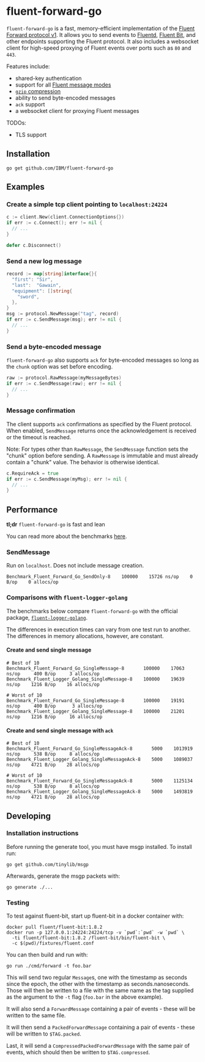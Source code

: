 # fluent-forward-go

`fluent-forward-go` is a fast, memory-efficient implementation of the [Fluent Forward protocol v1](https://github.com/fluent/fluentd/wiki/Forward-Protocol-Specification-v1). It allows you to send events to [Fluentd](https://www.fluentd.org/), [Fluent Bit](https://fluentbit.io/), and other endpoints supporting the Fluent protocol. It also includes a websocket client for high-speed proxying of Fluent events over ports such as `80` and `443`.

Features include:

- shared-key authentication
- support for all [Fluent message modes](https://github.com/fluent/fluentd/wiki/Forward-Protocol-Specification-v1#message-modes)
- [`gzip` compression](https://github.com/fluent/fluentd/wiki/Forward-Protocol-Specification-v1#compressedpackedforward-mode)
- ability to send byte-encoded messages
- `ack` support
- a websocket client for proxying Fluent messages

TODOs:

- TLS support

## Installation

```shell
go get github.com/IBM/fluent-forward-go
```

## Examples

### Create a simple tcp client pointing to `localhost:24224`

```go
c := client.New(client.ConnectionOptions{})
if err := c.Connect(); err != nil {
  // ...
}

defer c.Disconnect()
```

### Send a new log message

```go
record := map[string]interface{}{
  "first": "Sir",
  "last":  "Gawain",
  "equipment": []string{
    "sword",
  },
}
msg := protocol.NewMessage("tag", record)
if err := c.SendMessage(msg); err != nil {
  // ...
}
```

### Send a byte-encoded message

`fluent-forward-go` also supports `ack` for byte-encoded messages so long as the `chunk` option was set before encoding.

```go
raw := protocol.RawMessage(myMessageBytes)
if err := c.SendMessage(raw); err != nil {
  // ...
}
```

### Message confirmation

The client supports `ack` confirmations as specified by the Fluent protocol. When enabled, `SendMessage` returns once the acknowledgement is received or the timeout is reached.

Note: For types other than `RawMessage`, the `SendMessage` function sets the "chunk" option before sending. A `RawMessage` is immutable and must already contain a "chunk" value. The behavior is otherwise identical.

```go
c.RequireAck = true
if err := c.SendMessage(myMsg); err != nil {
  // ...
}
```

## Performance

**tl;dr** `fluent-forward-go` is fast and lean

You can read more about the benchmarks [here](cmd/bm/README.md).

### SendMessage

Run on `localhost`. Does not include message creation.

```shell
Benchmark_Fluent_Forward_Go_SendOnly-8    100000    15726 ns/op    0 B/op    0 allocs/op
```

### Comparisons with `fluent-logger-golang`

The benchmarks below compare `fluent-forward-go` with the official package, [`fluent-logger-golang`](https://github.com/fluent/fluent-logger-golang).

The differences in execution times can vary from one test run to another. The differences in memory allocations, however, are constant.

#### Create and send single message

```shell
# Best of 10
Benchmark_Fluent_Forward_Go_SingleMessage-8       100000    17063 ns/op     400 B/op     3 allocs/op
Benchmark_Fluent_Logger_Golang_SingleMessage-8    100000    19639 ns/op    1216 B/op    16 allocs/op

# Worst of 10
Benchmark_Fluent_Forward_Go_SingleMessage-8       100000    19191 ns/op     400 B/op      3 allocs/op
Benchmark_Fluent_Logger_Golang_SingleMessage-8    100000    21201 ns/op    1216 B/op     16 allocs/op
```

#### Create and send single message with `ack`

```shell
# Best of 10
Benchmark_Fluent_Forward_Go_SingleMessageAck-8       5000    1013919 ns/op     538 B/op     8 allocs/op
Benchmark_Fluent_Logger_Golang_SingleMessageAck-8    5000    1089037 ns/op    4721 B/op    28 allocs/op

# Worst of 10
Benchmark_Fluent_Forward_Go_SingleMessageAck-8       5000    1125134 ns/op     538 B/op     8 allocs/op
Benchmark_Fluent_Logger_Golang_SingleMessageAck-8    5000    1493819 ns/op    4721 B/op    28 allocs/op
```

## Developing

### Installation instructions

Before running the generate tool, you must have msgp installed.  To install run:

```shell
go get github.com/tinylib/msgp
```

Afterwards, generate the msgp packets with:

```shell
go generate ./...
```

### Testing

To test against fluent-bit, start up fluent-bit in a docker container with:

```shell
docker pull fluent/fluent-bit:1.8.2
docker run -p 127.0.0.1:24224:24224/tcp -v `pwd`:`pwd` -w `pwd` \
  -ti fluent/fluent-bit:1.8.2 /fluent-bit/bin/fluent-bit \
  -c $(pwd)/fixtures/fluent.conf
```

You can then build and run with:

```shell
go run ./cmd/forward -t foo.bar
```

This will send two regular `Message`s, one with the timestamp as seconds since
the epoch, the other with the timestamp as seconds.nanoseconds.  Those will
then be written to a file with the same name as the tag supplied as the argument
to the `-t` flag (`foo.bar` in the above example).

It will also send a `ForwardMessage` containing a pair of events - these will be
written to the same file.

It will then send a `PackedForwardMessage` containing a pair of events - these
will be written to `$TAG.packed`.

Last, it will send a `CompressedPackedForwardMessage` with the same pair of events, which should then be written to `$TAG.compressed`.
